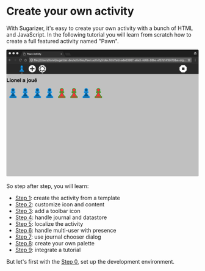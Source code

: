 
# Create your own activity

With Sugarizer, it's easy to create your own activity with a bunch of HTML and JavaScript.
In the following tutorial you will learn from scratch how to create a full featured activity named "Pawn".

![](images/tutorial_teaser.png)

So step after step, you will learn:

* [Step 1](tutorial_step1.md): create the activity from a template
* [Step 2](tutorial_step2.md): customize icon and content
* [Step 3](tutorial_step3.md): add a toolbar icon
* [Step 4](tutorial_step4.md): handle journal and datastore
* [Step 5](tutorial_step5.md): localize the activity
* [Step 6](tutorial_step6.md): handle multi-user with presence
* [Step 7](tutorial_step7.md): use journal chooser dialog
* [Step 8](tutorial_step8.md): create your own palette
* [Step 9](tutorial_step9.md): integrate a tutorial

But let's first with the [Step 0](tutorial_step0.md), set up the development environment.
